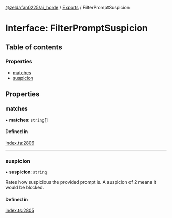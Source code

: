 [@zeldafan0225/ai_horde](../README.md) / [Exports](../modules.md) / FilterPromptSuspicion

# Interface: FilterPromptSuspicion

## Table of contents

### Properties

- [matches](FilterPromptSuspicion.md#matches)
- [suspicion](FilterPromptSuspicion.md#suspicion)

## Properties

### matches

• **matches**: `string`[]

#### Defined in

[index.ts:2806](https://github.com/ZeldaFan0225/ai_horde/blob/bd3c116/index.ts#L2806)

___

### suspicion

• **suspicion**: `string`

Rates how suspicious the provided prompt is. A suspicion of 2 means it would be blocked.

#### Defined in

[index.ts:2805](https://github.com/ZeldaFan0225/ai_horde/blob/bd3c116/index.ts#L2805)
